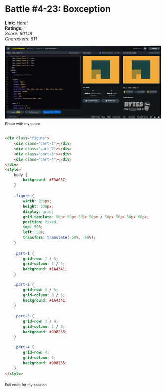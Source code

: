 # Battle #4-23: Boxception

**Link:** [Here!](https://cssbattle.dev/play/23)
<br>
**Ratings:**
<br>
*Score: 601.18*
<br>
*Characters: 611*

![23-boxception](/battles/4/23-boxception/23-boxception-solution.png)
<sub>Photo with my score</sub>
<br>
<br>

```html
<div class="figure">
    <div class="part-1"></div>
    <div class="part-2"></div>
    <div class="part-3"></div>
    <div class="part-4"></div>
</div>
<style>
    body {
        background: #F3AC3C;
    }

    .figure {
        width: 200px;
        height: 200px;
        display: grid;
        grid-template: 50px 50px 50px 50px / 50px 50px 50px 50px;
        position: fixed;
        top: 50%;
        left: 50%;
        transform: translate(-50%, -50%);
    }

    .part-1 {
        grid-row: 1 / 3;
        grid-column: 1 / 5;
        background: #1A4341;
    }

    .part-2 {
        grid-row: 3 / 5;
        grid-column: 3 / 5;
        background: #1A4341;
    }

    .part-3 {
        grid-row: 3 / 4;
        grid-column: 1 / 3;
        background: #998235;
    }

    .part-4 {
        grid-row: 4;
        grid-column: 1;
        background: #998235;
    }
</style>
```
<sub>Full code for my solution</sub>
